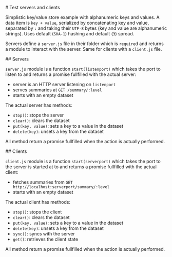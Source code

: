 # Test servers and clients

Simplistic key/value store example with alphanumeric keys and values. A data item is `key + value`, serialized by concatenating key and value, separated by `:` and taking their `UTF-8` bytes (key and value are alphanumeric strings). Uses default (`SHA-1`) hashing and default (`3`) spread.

Servers define a `server.js` file in their folder which is `require`d and returns a module to interact with the server. Same for clients with a `client.js` file.

## Servers

`server.js` module is a function `start(listenport)` which takes the port to listen to and returns a promise fullfilled with the actual server:

* server is an HTTP server listening on `listenport`
* serves summaries at `GET /summary/:level`
* starts with an empty dataset

The actual server has methods:

* `stop()`: stops the server
* `clear()`: clears the dataset
* `put(key, value)`: sets a key to a value in the dataset
* `delete(key)`: unsets a key from the dataset

All method return a promise fullfilled when the action is actually performed.

## Clients


`client.js` module is a function `start(serverport)` which takes the port to the server is started at to and returns a promise fullfilled with the actual client:

* fetches summaries from `GET http://localhost:serverport/summary/:level`
* starts with an empty dataset

The actual client has methods:

* `stop()`: stops the client
* `clear()`: clears the dataset
* `put(key, value)`: sets a key to a value in the dataset
* `delete(key)`: unsets a key from the dataset
* `sync()`: syncs with the server
* `get()`: retrieves the client state

All method return a promise fullfilled when the action is actually performed.

